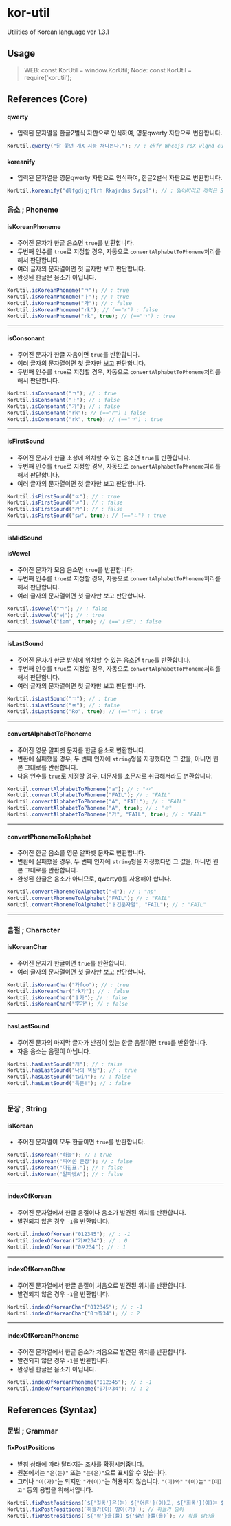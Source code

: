 # kor-util

Utilities of Korean language ver 1.3.1

## Usage

> WEB: const KorUtil = window.KorUtil;
> Node: const KorUtil = require('korutil');

## References (Core)

#### qwerty
* 입력된 문자열을 한글2벌식 자판으로 인식하여, 영문qwerty 자판으로 변환합니다.
```javascript
KorUtil.qwerty("닭 쫓던 개X 지붕 쳐다본다."); // : ekfr Whcejs roX wlqnd cuekqhsek.
```

#### koreanify
* 입력된 문자열을 영문qwerty 자판으로 인식하여, 한글2벌식 자판으로 변환합니다.
```javascript
KorUtil.koreanify("dlfgdjqjflrh Rkajrdms Svps?"); // : 잃어버리고 까먹은 S펜?
```

### 음소 ; Phoneme

#### isKoreanPhoneme
* 주어진 문자가 한글 음소면 `true`를 반환합니다.
* 두번째 인수를 `true`로 지정할 경우, 자동으로 `convertAlphabetToPhoneme`처리를 해서 판단합니다.
* 여러 글자의 문자열이면 첫 글자만 보고 판단합니다.
* 완성된 한글은 음소가 아닙니다.
```javascript
KorUtil.isKoreanPhoneme("ㄱ"); // : true
KorUtil.isKoreanPhoneme("ㅏ"); // : true
KorUtil.isKoreanPhoneme("가"); // : false
KorUtil.isKoreanPhoneme("rk"); // (=="r") : false
KorUtil.isKoreanPhoneme("rk", true); // (=="ㄱ") : true
```
---

#### isConsonant
* 주어진 문자가 한글 자음이면 `true`를 반환합니다.
* 여러 글자의 문자열이면 첫 글자만 보고 판단합니다.
* 두번째 인수를 `true`로 지정할 경우, 자동으로 `convertAlphabetToPhoneme`처리를 해서 판단합니다.
```javascript
KorUtil.isConsonant("ㄱ"); // : true
KorUtil.isConsonant("ㅏ"); // : false
KorUtil.isConsonant("가"); // : false
KorUtil.isConsonant("rk"); // (=="r") : false
KorUtil.isConsonant("rk", true); // (=="ㄱ") : true
```
---

#### isFirstSound
* 주어진 문자가 한글 초성에 위치할 수 있는 음소면 `true`를 반환합니다.
* 두번째 인수를 `true`로 지정할 경우, 자동으로 `convertAlphabetToPhoneme`처리를 해서 판단합니다.
* 여러 글자의 문자열이면 첫 글자만 보고 판단합니다.
```javascript
KorUtil.isFirstSound("ㄸ"); // : true
KorUtil.isFirstSound("ㄶ"); // : false
KorUtil.isFirstSound("가"); // : false
KorUtil.isFirstSound("sw", true); // (=="ㄴ") : true
```
---

#### isMidSound
#### isVowel
* 주어진 문자가 모음 음소면 `true`를 반환합니다.
* 두번째 인수를 `true`로 지정할 경우, 자동으로 `convertAlphabetToPhoneme`처리를 해서 판단합니다.
* 여러 글자의 문자열이면 첫 글자만 보고 판단합니다.
```javascript
KorUtil.isVowel("ㄱ"); // : false
KorUtil.isVowel("ㅝ"); // : true
KorUtil.isVowel("iam", true); // (=="ㅑ므") : false
```
---

#### isLastSound
* 주어진 문자가 한글 받침에 위치할 수 있는 음소면 `true`를 반환합니다.
* 두번째 인수를 `true`로 지정할 경우, 자동으로 `convertAlphabetToPhoneme`처리를 해서 판단합니다.
* 여러 글자의 문자열이면 첫 글자만 보고 판단합니다.
```javascript
KorUtil.isLastSound("ㄲ"); // : true
KorUtil.isLastSound("ㄸ"); // : false
KorUtil.isLastSound("Ro", true); // (=="ㄲ") : true
```
---

#### convertAlphabetToPhoneme
* 주어진 영문 알파벳 문자를 한글 음소로 변환합니다.
* 변환에 실패했을 경우, 두 번째 인자에 `string`형을 지정했다면 그 값을, 아니면 원본 그대로를 반환합니다.
* 다음 인수를 `true`로 지정할 경우, 대문자를 소문자로 취급해서라도 변환합니다.
```javascript
KorUtil.convertAlphabetToPhoneme("a"); // : "ㅁ"
KorUtil.convertAlphabetToPhoneme("FAIL"); // : "FAIL"
KorUtil.convertAlphabetToPhoneme("A", "FAIL"); // : "FAIL"
KorUtil.convertAlphabetToPhoneme("A", true); // : "ㅁ"
KorUtil.convertAlphabetToPhoneme("가", "FAIL", true); // : "FAIL"
```
---

#### convertPhonemeToAlphabet
* 주어진 한글 음소를 영문 알파벳 문자로 변환합니다.
* 변환에 실패했을 경우, 두 번째 인자에 `string`형을 지정했다면 그 값을, 아니면 원본 그대로를 반환합니다.
* 완성된 한글은 음소가 아니므로, qwerty()를 사용해야 합니다.
```javascript
KorUtil.convertPhonemeToAlphabet("ㅞ"); // : "np"
KorUtil.convertPhonemeToAlphabet("FAIL"); // : "FAIL"
KorUtil.convertPhonemeToAlphabet("ㅏ긴문자열", "FAIL"); // : "FAIL"
```
---

### 음절 ; Character

#### isKoreanChar
* 주어진 문자가 한글이면 `true`를 반환합니다.
* 여러 글자의 문자열이면 첫 글자만 보고 판단합니다.
```javascript
KorUtil.isKoreanChar("가foo"); // : true
KorUtil.isKoreanChar("rk가"); // : false
KorUtil.isKoreanChar("ㅑ가"); // : false
KorUtil.isKoreanChar("字가"); // : false
```
---

#### hasLastSound
* 주어진 문자의 마지막 글자가 받침이 있는 한글 음절이면 `true`를 반환합니다.
* 자음 음소는 음절이 아닙니다.
```javascript
KorUtil.hasLastSound("개"); // : false
KorUtil.hasLastSound("나의 책상"); // : true
KorUtil.hasLastSound("twin"); // : false
KorUtil.hasLastSound("특문!"); // : false
```
---

### 문장 ; String

#### isKorean
* 주어진 문자열이 모두 한글이면 `true`를 반환합니다.
```javascript
KorUtil.isKorean("하늘"); // : true
KorUtil.isKorean("띄어쓴 문장"); // : false
KorUtil.isKorean("마침표."); // : false
KorUtil.isKorean("알파벳A"); // : false
```
---

#### indexOfKorean
* 주어진 문자열에서 한글 음절이나 음소가 발견된 위치를 반환합니다.
* 발견되지 않은 경우 `-1`을 반환합니다.
```javascript
KorUtil.indexOfKorean("012345"); // : -1
KorUtil.indexOfKorean("가ㅉ234"); // : 0
KorUtil.indexOfKorean("0ㅉ234"); // : 1
```
---

#### indexOfKoreanChar
* 주어진 문자열에서 한글 음절이 처음으로 발견된 위치를 반환합니다.
* 발견되지 않은 경우 `-1`을 반환합니다.
```javascript
KorUtil.indexOfKoreanChar("012345"); // : -1
KorUtil.indexOfKoreanChar("0ㄱ짝34"); // : 2
```
---

#### indexOfKoreanPhoneme
* 주어진 문자열에서 한글 음소가 처음으로 발견된 위치를 반환합니다.
* 발견되지 않은 경우 `-1`을 반환합니다.
* 완성된 한글은 음소가 아닙니다.
```javascript
KorUtil.indexOfKoreanPhoneme("012345"); // : -1
KorUtil.indexOfKoreanPhoneme("0가ㅉ34"); // : 2
```

## References (Syntax)

### 문법 ; Grammar

#### fixPostPositions
* 받침 상태에 따라 달라지는 조사를 확정시켜줍니다.
* 원본에서는 `"은(는)"` 또는 `"는(은)"`으로 표시할 수 있습니다.
* 그러나 `"이(가)"`는 되지만 `"가(이)"`는 허용되지 않습니다. `"(이)와"` `"(이)는"` `"(이)고"` 등의 용법을 위해서입니다.
```javascript
KorUtil.fixPostPositions(`${'길동'}은(는) ${'어른'}(이)고, ${'희동'}(이)는 ${'어린이'}(이)다.`); // 길동은 어른이고, 희동이는 어린이다.
KorUtil.fixPostPositions(`하늘가(이) 땅이(가)`); // 하늘가 땅이
KorUtil.fixPostPositions(`${'확'}율(률) ${'할인'}률(율)`); // 확률 할인율
```